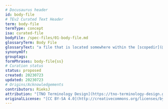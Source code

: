 ```yaml
---
# Docusaurus header
id: body-file
# TEv2 Curated Text Header
term: body-file
termType: concept
isa: curated-file
bodyFile: /spec-files/01-body-file.md
glossaryTerm: Body File
glossaryText: "a file that is located somewhere within the [scopedir](@), and that contains the [body](@) of a [curated text](@). The [header](@) of that [curated text](@) has a field `bodyFile` that specifes its location within the [scopedir](@)."
synonymOf:
grouptags:
formPhrases: body-file{ss}
# Curation status
status: proposed
created: 20230723
updated: 20230723
# Origins/Acknowledgements
contributors: RieksJ
attribution: "[TNO Terminology Design](https://tno-terminology-design.github.io/tev2-specifications/docs)"
originalLicense: "[CC BY-SA 4.0](http://creativecommons.org/licenses/by-sa/4.0/?ref=chooser-v1)"
---
```

